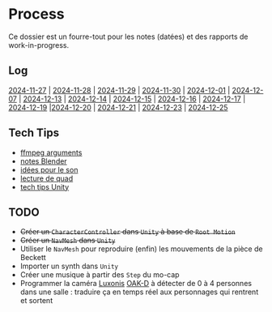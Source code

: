 # Process
Ce dossier est un fourre-tout pour les notes (datées) et des rapports de work-in-progress.

## Log
[2024-11-27](./2024-11-27.md) | [2024-11-28](./2024-11-28.md) | [2024-11-29](./2024-11-29.md) | [2024-11-30](./2024-11-30.md) | [2024-12-01](./2024-12-01.md) | [2024-12-07](./2024-12-07.md) | [2024-12-13](./2024-12-13.md) | [2024-12-14](./2024-12-14.md) | [2024-12-15](./2024-12-15.md) | [2024-12-16](./2024-12-16.md) | [2024-12-17](./2024-12-17.md) | [2024-12-19](./2024-12-19.md) |[2024-12-20](./2024-12-20.md) | [2024-12-21](./2024-12-21.md) | [2024-12-23](./2024-12-23.md) | [2024-12-25](./2024-12-25.md)

## Tech Tips
- [ffmpeg arguments](./gifs.md)
- [notes Blender](./notes.md)
- [idées pour le son](./percussions.md)
- [lecture de quad](./quad.md)
- [tech tips Unity](./unity.md)

## TODO
- ~~Créer un `CharacterController` dans `Unity` à base de `Root Motion`~~
- ~~Créer un `NavMesh` dans `Unity`~~
- Utiliser le `NavMesh` pour reproduire (enfin) les mouvements de la pièce de Beckett
- Importer un synth dans `Unity`
- Créer une musique à partir des `Step` du mo-cap
- Programmer la caméra [Luxonis](https://www.luxonis.com) [OAK-D](https://shop.luxonis.com/products/oak-d) à détecter de 0 à 4 personnes dans une salle : traduire ça en temps réel aux personnages qui rentrent et sortent